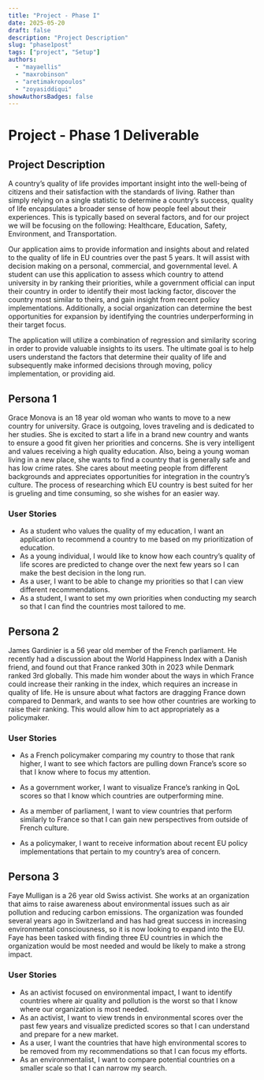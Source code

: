 ```yaml
---
title: "Project - Phase I"
date: 2025-05-20
draft: false
description: "Project Description"
slug: "phase1post"
tags: ["project", "Setup"]
authors:
  - "mayaellis"
  - "maxrobinson"
  - "aretimakropoulos"
  - "zoyasiddiqui"
showAuthorsBadges: false
---
```


# Project - Phase 1 Deliverable

## Project Description

A country’s quality of life provides important insight into the well-being of citizens and their satisfaction with the standards of living. Rather than simply relying on a single statistic to determine a country’s success, quality of life encapsulates a broader sense of how people feel about their experiences. This is typically based on several factors, and for our project we will be focusing on the following: Healthcare, Education, Safety, Environment, and Transportation.

Our application aims to provide information and insights about and related to the quality of life in EU countries over the past 5 years. It will assist with decision making on a personal, commercial, and governmental level. A student can use this application to assess which country to attend university in by ranking their priorities, while a government official can input their country in order to identify their most lacking factor, discover the country most similar to theirs, and gain insight from recent policy implementations. Additionally, a social organization can determine the best opportunities for expansion by identifying the countries underperforming in their target focus. 


The application will utilize a combination of regression and similarity scoring in order to provide valuable insights to its users. The ultimate goal is to help users understand the factors that determine their quality of life and subsequently make informed decisions through moving, policy implementation, or providing aid.

## Persona 1

Grace Monova is an 18 year old woman who wants to move to a new country for university. Grace is outgoing, loves traveling and is dedicated to her studies. She is excited to start a life in a brand new country and wants to ensure a good fit given her priorities and concerns. She is very intelligent and values receiving a high quality education. Also, being a young woman living in a new place, she wants to find a country that is generally safe and has low crime rates. She cares about meeting people from different backgrounds and appreciates opportunities for integration in the country’s culture. The process of researching which EU country is best suited for her is grueling and time consuming, so she wishes for an easier way.

### User Stories

- As a student who values the quality of my education, I want an application to recommend a country to me based on my prioritization of education.
- As a young individual, I would like to know how each country’s quality of life scores are predicted to change over the next few years so I can make the best decision in the long run.
- As a user, I want to be able to change my priorities so that I can view different recommendations.
- As a student, I want to set my own priorities when conducting my search so that I can find the countries most tailored to me.


## Persona 2

James Gardinier is a 56 year old member of the French parliament. He recently had a discussion about the World Happiness Index with a Danish friend, and found out that France ranked 30th in 2023 while Denmark ranked 3rd globally. This made him wonder about the ways in which France could increase their ranking in the index, which requires an increase in quality of life. He is unsure about what factors are dragging France down compared to Denmark, and wants to see how other countries are working to raise their ranking. This would allow him to act appropriately as a policymaker.

### User Stories

- As a French policymaker comparing my country to those that rank higher, I want to see which factors are pulling down France’s score so that I know where to focus my attention.

- As a government worker, I want to visualize France’s ranking in QoL scores so that I know which countries are outperforming mine.
- As a member of parliament, I want to view countries that perform similarly to France so that I can gain new perspectives from outside of French culture.
- As a policymaker, I want to receive information about recent EU policy implementations that pertain to my country’s area of concern.

## Persona 3
Faye Mulligan is a 26 year old Swiss activist. She works at an organization that aims to raise awareness about environmental issues such as air pollution and reducing carbon emissions. The organization was founded several years ago in Switzerland and has had great success in increasing environmental consciousness, so it is now looking to expand into the EU. Faye has been tasked with finding three EU countries in which the organization would be most needed and would be likely to make a strong impact.

### User Stories

- As an activist focused on environmental impact, I want to identify countries where air quality and pollution is the worst so that I know where our organization is most needed.
- As an activist, I want to view trends in environmental scores over the past few years and visualize predicted scores so that I can understand and prepare for a new market.
- As a user, I want the countries that have high environmental scores to be removed from my recommendations so that I can focus my efforts.
- As an environmentalist, I want to compare potential countries on a smaller scale so that I can narrow my search.

